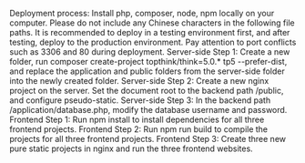 Deployment process: Install php, composer, node, npm locally on your computer.
Please do not include any Chinese characters in the following file paths.
It is recommended to deploy in a testing environment first, and after testing, deploy to the production environment. Pay attention to port conflicts such as 3306 and 80 during deployment.
Server-side Step 1: Create a new folder, run composer create-project topthink/think=5.0.* tp5 --prefer-dist, and replace the application and public folders from the server-side folder into the newly created folder.
Server-side Step 2: Create a new nginx project on the server. Set the document root to the backend path /public, and configure pseudo-static.
Server-side Step 3: In the backend path /application/database.php, modify the database username and password.
Frontend Step 1: Run npm install to install dependencies for all three frontend projects.
Frontend Step 2: Run npm run build to compile the projects for all three frontend projects.
Frontend Step 3: Create three new pure static projects in nginx and run the three frontend websites.